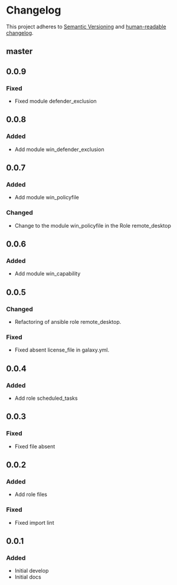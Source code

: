 # Changelog

This project adheres to [Semantic Versioning](https://semver.org/spec/v2.0.0.html)
and [human-readable changelog](https://keepachangelog.com/en/1.0.0/).

## master

## 0.0.9

### Fixed

- Fixed module defender_exclusion

## 0.0.8

### Added

- Add module win_defender_exclusion

## 0.0.7

### Added

- Add module win_policyfile

### Changed

- Change to the module win_policyfile in the Role remote_desktop

## 0.0.6

### Added

- Add module win_capability

## 0.0.5

### Changed

- Refactoring of ansible role remote_desktop.

### Fixed

- Fixed absent license_file in galaxy.yml.

## 0.0.4

### Added

- Add role scheduled_tasks

## 0.0.3

### Fixed

- Fixed file absent

## 0.0.2

### Added

- Add role files

### Fixed

- Fixed import lint

## 0.0.1

### Added

- Initial develop
- Initial docs
